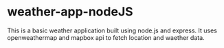 # weather-app-nodeJS
This is a basic weather application built using node.js and express. 
It uses openweathermap and mapbox api to fetch location and waether data.
